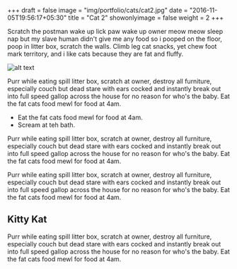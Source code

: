 +++
draft = false
image = "img/portfolio/cats/cat2.jpg"
date = "2016-11-05T19:56:17+05:30"
title = "Cat 2"
showonlyimage = false
weight = 2
+++


Scratch the postman wake up lick paw wake up owner meow meow sleep nap but my slave human didn't give me any food so i pooped on the floor, poop in litter box, scratch the walls. Climb leg cat snacks, yet chew foot mark territory, and i like cats because they are fat and fluffy. 

<!--more-->

![alt text](/img/portfolio/cats/cat2.jpg)

Purr while eating spill litter box, scratch at owner, destroy all furniture, especially couch but dead stare with ears cocked and instantly break out into full speed gallop across the house for no reason for who's the baby. Eat the fat cats food mewl for food at 4am. 

* Eat the fat cats food mewl for food at 4am. 
* Scream at teh bath. 

Purr while eating spill litter box, scratch at owner, destroy all furniture, especially couch but dead stare with ears cocked and instantly break out into full speed gallop across the house for no reason for who's the baby. Eat the fat cats food mewl for food at 4am. 

Purr while eating spill litter box, scratch at owner, destroy all furniture, especially couch but dead stare with ears cocked and instantly break out into full speed gallop across the house for no reason for who's the baby. Eat the fat cats food mewl for food at 4am. 

## Kitty Kat

Purr while eating spill litter box, scratch at owner, destroy all furniture, especially couch but dead stare with ears cocked and instantly break out into full speed gallop across the house for no reason for who's the baby. Eat the fat cats food mewl for food at 4am. 
